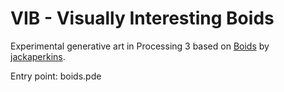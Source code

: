 # VIB - Visually Interesting Boids
Experimental generative art in Processing 3 based on <a href="https://github.com/jackaperkins/boids" target="_blank">Boids</a> by <a href="https://github.com/jackaperkins" target="_blank">jackaperkins</a>.

Entry point: boids.pde
